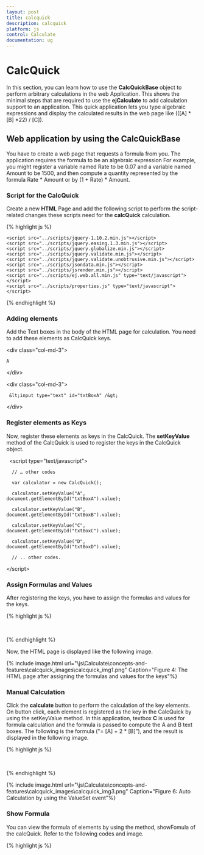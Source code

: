 ```yaml
---
layout: post
title: calcquick
description: calcquick
platform: js
control: Calculate
documentation: ug
---
```


# CalcQuick

In this section, you can learn how to use the **CalcQuickBase** object to perform arbitrary calculations in the web Application. This shows the minimal steps that are required to use the **ejCalculate** to add calculation support to an application. This quick application lets you type algebraic expressions and display the calculated results in the web page like (([A] * [B] *22) / [C]).

## Web application by using the CalcQuickBase

You have to create a web page that requests a formula from you. The application requires the formula to be an algebraic expression For example, you might register a variable named Rate to be 0.07 and a variable named Amount to be 1500, and then compute a quantity represented by the formula Rate * Amount or by (1 + Rate) * Amount.

### Script for the CalcQuick

Create a new **HTML** Page and add the following script to perform the script-related changes these scripts need for the **calcQuick** calculation. 

{% highlight js %}


    <script src="../scripts/jquery-1.10.2.min.js"></script>
    <script src="../scripts/jquery.easing.1.3.min.js"></script>
    <script src="../scripts/jquery.globalize.min.js"></script>
    <script src="../scripts/jquery.validate.min.js"></script>
    <script src="../scripts/jquery.validate.unobtrusive.min.js"></script>
    <script src="../scripts/jsondata.min.js"></script>
    <script src="../scripts/jsrender.min.js"></script>
    <script src="../scripts/ej.web.all.min.js" type="text/javascript">     
    </script>
    <script src="../scripts/properties.js" type="text/javascript"></script>



{% endhighlight %}



### Adding elements 

Add the Text boxes in the body of the HTML page for calculation. You need to add these elements as CalcQuick keys.



  &lt;div class="col-md-3"&gt;

    A

 &lt;/div&gt;

 &lt;div class="col-md-3"&gt;

     &lt;input type="text" id="txtBoxA" /&gt;

 &lt;/div&gt;        



### Register elements as Keys

Now, register these elements as keys in the CalcQuick. The **setKeyValue** method of the CalcQuick is used to register the keys in the CalcQuick object.



  &lt;script type="text/javascript"&gt;

      // … other codes

      var calculator = new CalcQuick();

      calculator.setKeyValue("A", document.getElementById("txtBoxA").value);

      calculator.setKeyValue("B", document.getElementById("txtBoxB").value);

      calculator.setKeyValue("C", document.getElementById("txtBoxC").value);

      calculator.setKeyValue("D", document.getElementById("txtBoxD").value);

      // .. other codes.

 &lt;/script&gt;





### Assign Formulas and Values

After registering the keys, you have to assign the formulas and values for the keys.



{% highlight js %}

 <script type="text/javascript">

     // Codes.
     var calculator = new CalcQuick();
     document.getElementById("txtBoxA").value = "12";
     document.getElementById("txtBoxB").value = "3";
     document.getElementById("txtBoxC").value = "= [A] + 2 * [B]";
****// codes
**</script>**


{% endhighlight %}



Now, the HTML page is displayed like the following image.

{% include image.html url="\js\Calculate\concepts-and-features\calcquick_images\calcquick_img1.png" Caption="Figure 4: The HTML page after assigning the formulas and values for the keys"%}

### Manual Calculation

Click the **calculate** button to perform the calculation of the key elements. On button click, each element is registered as the key in the CalcQuick by using the setKeyValue method. In this application, textbox **C** is used for formula calculation and the formula is passed to compute the A and B text boxes. The following is the formula ("= [A] + 2 * [B]”), and the result is displayed in the following image.



{% highlight js %}

  <script type="text/javascript">

      // Codes.
     calculator.setKeyValue("A", document.getElementById("txtBoxA").value);
     calculator.setKeyValue("B", document.getElementById("txtBoxB").value);
     calculator.setKeyValue("C", document.getElementById("txtBoxC").value);
     calculator.setKeyValue("D", document.getElementById("txtBoxD").value);
     calculator.setDirty();

     document.getElementById("txtBoxA").value = calculator.getKeyValue("A")
     document.getElementById("txtBoxB").value = calculator.getKeyValue("B");
     document.getElementById("txtBoxC").value = calculator.getKeyValue("C");
     document.getElementById("txtBoxD").value = calculator.getKeyValue("D");

     // Codes.
    </script>



{% endhighlight %}

{% include image.html url="\js\Calculate\concepts-and-features\calcquick_images\calcquick_img2.png" Caption="Figure 5: Compute Formula of elements manually"%}

### Auto Calculation

Enable **AutoCalculation** while changing the value of elements that is textboxes in this application. For this, enable the property, **autoCalc**.  When **autoCalc** is enabled in the calcQuick, elements are computed internally while the element value in the HTML page is changed and the computed value is passed through the valueSet event.

In the valueSet event, handle the code to set the value for the elements. Before this, set the function for the event to get the key value of the element on calculation. The **valueSetEventHandler** property is used to set the event method. 



{% highlight js %}

 <script type="text/javascript">
         // Codes.
         calculator.autoCalc = true;

function valueSet(event, data) {
            switch (data.key) {
               case "A":
                    document.getElementById("txtBoxA").value = calculator.getKeyValue("A");
                    break;
                case "B":
                    document.getElementById("txtBoxB").value = calculator.getKeyValue("B")
                    break;
                case "C":
                    document.getElementById("txtBoxC").value = calculator.getKeyValue("C")
                    break;
                case "D":
                    document.getElementById("txtBoxD").value = calculator.getKeyValue("D")
                    break;
                default:
                    break;
            }
        }
     calculator.valueSetEventHandler = valueSet;
        // Codes.
    </script>




{% endhighlight %}



{% include image.html url="\js\Calculate\concepts-and-features\calcquick_images\calcquick_img3.png" Caption="Figure 6: Auto Calculation by using the ValueSet event"%}

### Show Formula

You can view the formula of elements by using the method, showFomula of the calcQuick. Refer to the following codes and image.



{% highlight js %}

 <script type="text/javascript">

      // Codes.
      $("#lt1Button2").click(function () {

      document.getElementById("txtBoxA").value = calculator.getFormula("A")
      document.getElementById("txtBoxB").value = calculator.getFormula("B");
      document.getElementById("txtBoxC").value = calculator.getFormula("C");
      document.getElementById("txtBoxD").value = calculator.getFormula("D");
      });

      // Codes.
    </script>



{% endhighlight %}

{% include image.html url="\js\Calculate\concepts-and-features\calcquick_images\calcquick_img4.png" Caption="Figure 7: Manual calculation"%}

